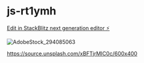 # js-rt1ymh

[Edit in StackBlitz next generation editor ⚡️](https://stackblitz.com/~/github.com/LavendersLuv/js-rt1ymh)

![AdobeStock_294085063](https://github.com/LavendersLuv/js-rt1ymh/assets/159663767/56928a21-6687-4303-8a4f-8b5435b546b4)

https://source.unsplash.com/xBFTjrMIC0c/600x400

